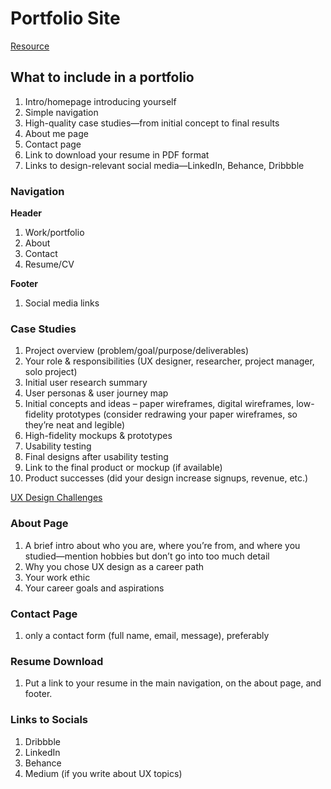 # Portfolio Site

[Resource](https://www.uxpin.com/studio/blog/creating-ux-portfolio-4-dos-donts/)

## What to include in a portfolio

1. Intro/homepage introducing yourself
1. Simple navigation
1. High-quality case studies—from initial concept to final results
1. About me page
1. Contact page
1. Link to download your resume in PDF format
1. Links to design-relevant social media—LinkedIn, Behance, Dribbble

### Navigation

**Header**

1. Work/portfolio
1. About
1. Contact
1. Resume/CV

**Footer**

1. Social media links

### Case Studies

1. Project overview (problem/goal/purpose/deliverables)
1. Your role & responsibilities (UX designer, researcher, project manager, solo project)
1. Initial user research summary
1. User personas & user journey map
1. Initial concepts and ideas – paper wireframes, digital wireframes, low-fidelity prototypes (consider redrawing your paper wireframes, so they’re neat and legible)
1. High-fidelity mockups & prototypes
1. Usability testing
1. Final designs after usability testing
1. Link to the final product or mockup (if available)
1. Product successes (did your design increase signups, revenue, etc.)

[UX Design Challenges](https://uxtools.co/challenges/)

### About Page

1. A brief intro about who you are, where you’re from, and where you studied—mention hobbies but don’t go into too much detail
1. Why you chose UX design as a career path
1. Your work ethic
1. Your career goals and aspirations

### Contact Page

1. only a contact form (full name, email, message), preferably

### Resume Download

1. Put a link to your resume in the main navigation, on the about page, and footer.

### Links to Socials

1. Dribbble
1. LinkedIn
1. Behance
1. Medium (if you write about UX topics)